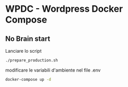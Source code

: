 # WPDC - Wordpress Docker Compose

## No Brain start


Lanciare lo script

```bash
./prepare_production.sh
```

modificare le variabili d'ambiente nel file .env

```bash
docker-compose up -d
```
